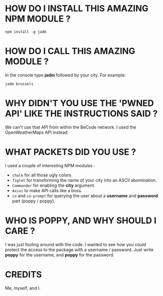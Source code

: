 # HOW DO I INSTALL THIS AMAZING NPM MODULE ?
```console
npm install -g jadm
```

# HOW DO I CALL THIS AMAZING MODULE ?
In the console type **jadm** followed by your city.
For example:
```console
jadm brussels
```

# WHY DIDN'T YOU USE THE 'PWNED API' LIKE THE INSTRUCTIONS SAID ?
We can't use that API from within the BeCode network. I used the OpenWeatherMaps API instead.

# WHAT PACKETS DID YOU USE ?
I used a couple of interesting NPM modules :
- `chalk` for all those ugly colors.
- `figlet` for transforming the name of your city into an ASCII abomination.
- `Commander` for enabling the **city** argument.
- `Axios` to make API calls like a boss.
- `co` and `co-prompt` for querying the user about a **username** and **password** part (poppy / poppy).

# WHO IS POPPY, AND WHY SHOULD I CARE ?
I was just fooling around with the code. I wanted to see how you could protect the access to the package with a username / password. Just write **poppy** for the username, and **poppy** for the password.

# CREDITS
Me, myself, and I.

